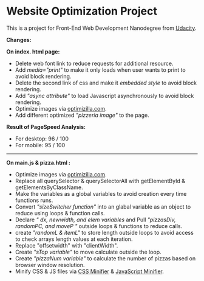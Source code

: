 Website Optimization Project
============================
This is a project for Front-End Web Development Nanodegree from [Udacity][1].

**Changes:**

**On index. html page:**
- Delete web font link to reduce requests for additional resource.
- Add *media="print"* to make it only loads when user wants to print to avoid block rendering.
- Delete the second link of css and make it *embedded style* to avoid block rendering.
- Add *"async attribute"* to load Javascript asynchronously to avoid block rendering.
- Optimize images via [optimizilla.com][2].
- Add different optimized *"pizzeria image"* to the page.

**Result of PageSpeed Analysis:**
- For desktop: 96 / 100
- For mobile: 95 / 100

***
**On main.js & pizza.html :**
- Optimize images via [optimizilla.com][2].
- Replace all querySelector & querySelectorAll with getElementById & getElementsByClassName.
- Make the variables as a global variables to avoid creation every time functions runs.
- Convert *"sizeSwitcher function"* into an glabal variable as an object to reduce using loops & function calls.
- Declare *" dx, newwidth, and elem variables* and Pull *"pizzasDiv, randomPC, and moveP "* outside loops & functions to reduce calls. 
- create *"randomL & itemL"* to store length outside loops to avoid access to check arrays length values at each iteration.
- Replace "offsetwidth" with "clientWidth".
- Create *"sTop variable"* to move calculate outside the loop.
- Create *"pizzaNum variable"* to calculate the number of pizzas based on browser window resolution.
- Minify CSS & JS files via [CSS Minifier][3] & [JavaScript Minifier][4].

[1]:https://www.udacity.com/ 
[2]:http://optimizilla.com/
[3]:https://cssminifier.com/
[4]:https://javascript-minifier.com/